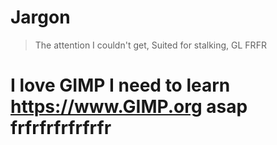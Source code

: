 # Jargon
> The attention I couldn't get, Suited for stalking, GL FRFR
# I love GIMP I need to learn https://www.GIMP.org asap frfrfrfrfrfrfr
